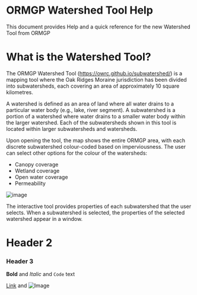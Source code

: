 # ORMGP Watershed Tool Help

This document provides Help and a quick reference for the new Watershed Tool from ORMGP

# What is the Watershed Tool?

The ORMGP Watershed Tool (https://owrc.github.io/subwatershed/) is a mapping tool where the Oak Ridges Moraine jurisdiction has been divided into subwatersheds, each covering an area of approximately 10 square kilometres.

A watershed is defined as an area of land where all water drains to a particular water body (e.g., lake, river segment).  A subwatershed is a portion of a watershed where water drains to a smaller water body within the larger watershed. Each of the subwatersheds shown in this tool is located within larger subwatersheds and watersheds.  

Upon opening the tool, the map shows the entire ORMGP area, with each discrete subwatershed colour-coded based on imperviousness. The user can select other options for the colour of the watersheds: 
- Canopy coverage 
- Wetland coverage 
- Open water coverage 
- Permeability 

![image](https://user-images.githubusercontent.com/92586150/156654342-6c254d62-6082-45bc-a6b2-1f317f5ebdc7.png)

The interactive tool provides properties of each subwatershed that the user selects.  When a subwatershed is selected, the properties of the selected watershed appear in a window.  

# Header 2
### Header 3


**Bold** and _Italic_ and `Code` text

[Link](url) and ![Image](src)
```

